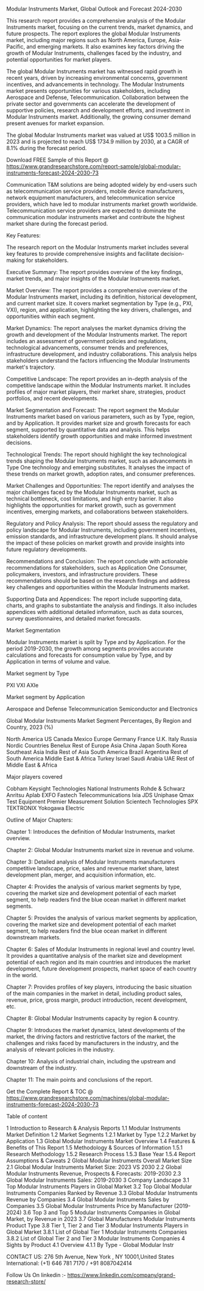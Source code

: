 Modular Instruments Market, Global Outlook and Forecast 2024-2030

This research report provides a comprehensive analysis of the Modular Instruments market, focusing on the current trends, market dynamics, and future prospects. The report explores the global Modular Instruments market, including major regions such as North America, Europe, Asia-Pacific, and emerging markets. It also examines key factors driving the growth of Modular Instruments, challenges faced by the industry, and potential opportunities for market players.

The global Modular Instruments market has witnessed rapid growth in recent years, driven by increasing environmental concerns, government incentives, and advancements in technology. The Modular Instruments market presents opportunities for various stakeholders, including Aerospace and Defense, Telecommunication. Collaboration between the private sector and governments can accelerate the development of supportive policies, research and development efforts, and investment in Modular Instruments market. Additionally, the growing consumer demand present avenues for market expansion.

The global Modular Instruments market was valued at US$ 1003.5 million in 2023 and is projected to reach US$ 1734.9 million by 2030, at a CAGR of 8.1% during the forecast period.

Download FREE Sample of this Report @ https://www.grandresearchstore.com/report-sample/global-modular-instruments-forecast-2024-2030-73


Communication T&M solutions are being adopted widely by end-users such as telecommunication service providers, mobile device manufacturers, network equipment manufacturers, and telecommunication service providers, which have led to modular instruments market growth worldwide. Telecommunication service providers are expected to dominate the communication modular instruments market and contribute the highest market share during the forecast period.

Key Features:

The research report on the Modular Instruments market includes several key features to provide comprehensive insights and facilitate decision-making for stakeholders.

Executive Summary: The report provides overview of the key findings, market trends, and major insights of the Modular Instruments market.

Market Overview: The report provides a comprehensive overview of the Modular Instruments market, including its definition, historical development, and current market size. It covers market segmentation by Type (e.g., PXI, VXI), region, and application, highlighting the key drivers, challenges, and opportunities within each segment.

Market Dynamics: The report analyses the market dynamics driving the growth and development of the Modular Instruments market. The report includes an assessment of government policies and regulations, technological advancements, consumer trends and preferences, infrastructure development, and industry collaborations. This analysis helps stakeholders understand the factors influencing the Modular Instruments market's trajectory.

Competitive Landscape: The report provides an in-depth analysis of the competitive landscape within the Modular Instruments market. It includes profiles of major market players, their market share, strategies, product portfolios, and recent developments.

Market Segmentation and Forecast: The report segment the Modular Instruments market based on various parameters, such as by Type, region, and by Application. It provides market size and growth forecasts for each segment, supported by quantitative data and analysis. This helps stakeholders identify growth opportunities and make informed investment decisions.

Technological Trends: The report should highlight the key technological trends shaping the Modular Instruments market, such as advancements in Type One technology and emerging substitutes. It analyses the impact of these trends on market growth, adoption rates, and consumer preferences.

Market Challenges and Opportunities: The report identify and analyses the major challenges faced by the Modular Instruments market, such as technical bottleneck, cost limitations, and high entry barrier. It also highlights the opportunities for market growth, such as government incentives, emerging markets, and collaborations between stakeholders.

Regulatory and Policy Analysis: The report should assess the regulatory and policy landscape for Modular Instruments, including government incentives, emission standards, and infrastructure development plans. It should analyse the impact of these policies on market growth and provide insights into future regulatory developments.

Recommendations and Conclusion: The report conclude with actionable recommendations for stakeholders, such as Application One Consumer, policymakers, investors, and infrastructure providers. These recommendations should be based on the research findings and address key challenges and opportunities within the Modular Instruments market.

Supporting Data and Appendices: The report include supporting data, charts, and graphs to substantiate the analysis and findings. It also includes appendices with additional detailed information, such as data sources, survey questionnaires, and detailed market forecasts.

Market Segmentation

Modular Instruments market is split by Type and by Application. For the period 2019-2030, the growth among segments provides accurate calculations and forecasts for consumption value by Type, and by Application in terms of volume and value.



Market segment by Type



PXI
VXI
AXIe


Market segment by Application



Aerospace and Defense
Telecommunication
Semiconductor and Electronics


Global Modular Instruments Market Segment Percentages, By Region and Country, 2023 (%)



North America
US
Canada
Mexico
Europe
Germany
France
U.K.
Italy
Russia
Nordic Countries
Benelux
Rest of Europe
Asia
China
Japan
South Korea
Southeast Asia
India
Rest of Asia
South America
Brazil
Argentina
Rest of South America
Middle East & Africa
Turkey
Israel
Saudi Arabia
UAE
Rest of Middle East & Africa


Major players covered



Cobham
Keysight Technologies
National Instruments
Rohde & Schwarz
Anritsu
Aplab
EXFO
Fastech Telecommunications
Ixia
JDS Uniphase
Qmax Test Equipment
Premier Measurement Solution
Scientech Technologies
SPX
TEKTRONIX
Yokogawa Electric


Outline of Major Chapters:

Chapter 1: Introduces the definition of Modular Instruments, market overview.

Chapter 2: Global Modular Instruments market size in revenue and volume.

Chapter 3: Detailed analysis of Modular Instruments manufacturers competitive landscape, price, sales and revenue market share, latest development plan, merger, and acquisition information, etc.

Chapter 4: Provides the analysis of various market segments by type, covering the market size and development potential of each market segment, to help readers find the blue ocean market in different market segments.

Chapter 5: Provides the analysis of various market segments by application, covering the market size and development potential of each market segment, to help readers find the blue ocean market in different downstream markets.

Chapter 6: Sales of Modular Instruments in regional level and country level. It provides a quantitative analysis of the market size and development potential of each region and its main countries and introduces the market development, future development prospects, market space of each country in the world.

Chapter 7: Provides profiles of key players, introducing the basic situation of the main companies in the market in detail, including product sales, revenue, price, gross margin, product introduction, recent development, etc.

Chapter 8: Global Modular Instruments capacity by region & country.

Chapter 9: Introduces the market dynamics, latest developments of the market, the driving factors and restrictive factors of the market, the challenges and risks faced by manufacturers in the industry, and the analysis of relevant policies in the industry.

Chapter 10: Analysis of industrial chain, including the upstream and downstream of the industry.

Chapter 11: The main points and conclusions of the report.

Get the Complete Report & TOC @ https://www.grandresearchstore.com/machines/global-modular-instruments-forecast-2024-2030-73

Table of content

1 Introduction to Research & Analysis Reports
1.1 Modular Instruments Market Definition
1.2 Market Segments
1.2.1 Market by Type
1.2.2 Market by Application
1.3 Global Modular Instruments Market Overview
1.4 Features & Benefits of This Report
1.5 Methodology & Sources of Information
1.5.1 Research Methodology
1.5.2 Research Process
1.5.3 Base Year
1.5.4 Report Assumptions & Caveats
2 Global Modular Instruments Overall Market Size
2.1 Global Modular Instruments Market Size: 2023 VS 2030
2.2 Global Modular Instruments Revenue, Prospects & Forecasts: 2019-2030
2.3 Global Modular Instruments Sales: 2019-2030
3 Company Landscape
3.1 Top Modular Instruments Players in Global Market
3.2 Top Global Modular Instruments Companies Ranked by Revenue
3.3 Global Modular Instruments Revenue by Companies
3.4 Global Modular Instruments Sales by Companies
3.5 Global Modular Instruments Price by Manufacturer (2019-2024)
3.6 Top 3 and Top 5 Modular Instruments Companies in Global Market, by Revenue in 2023
3.7 Global Manufacturers Modular Instruments Product Type
3.8 Tier 1, Tier 2 and Tier 3 Modular Instruments Players in Global Market
3.8.1 List of Global Tier 1 Modular Instruments Companies
3.8.2 List of Global Tier 2 and Tier 3 Modular Instruments Companies
4 Sights by Product
4.1 Overview
4.1.1 By Type - Global Modular Instr

CONTACT US:
276 5th Avenue, New York , NY 10001,United States
International: (+1) 646 781 7170 / +91 8087042414

Follow Us On linkedin :- https://www.linkedin.com/company/grand-research-store/
 
